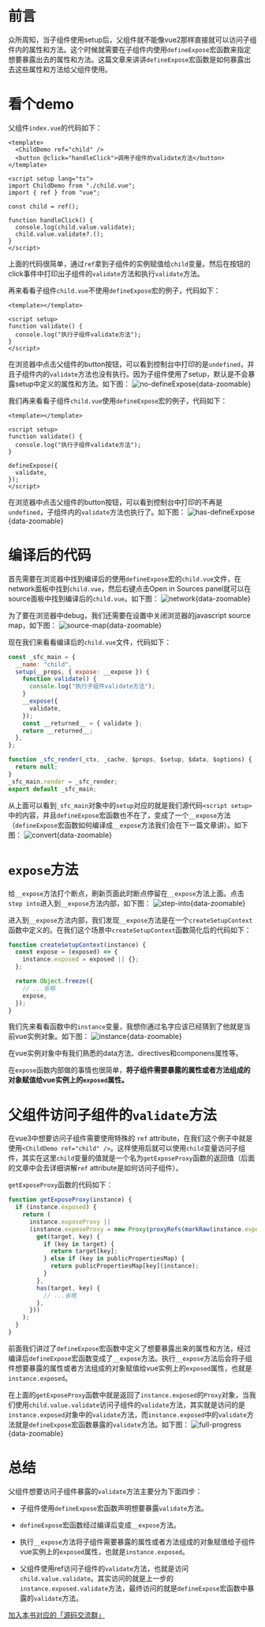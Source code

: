 # 前言
众所周知，当子组件使用setup后，父组件就不能像vue2那样直接就可以访问子组件内的属性和方法。这个时候就需要在子组件内使用`defineExpose`宏函数来指定想要暴露出去的属性和方法。这篇文章来讲讲`defineExpose`宏函数是如何暴露出去这些属性和方法给父组件使用。

# 看个demo
父组件`index.vue`的代码如下：
```vue
<template>
  <ChildDemo ref="child" />
  <button @click="handleClick">调用子组件的validate方法</button>
</template>

<script setup lang="ts">
import ChildDemo from "./child.vue";
import { ref } from "vue";

const child = ref();

function handleClick() {
  console.log(child.value.validate);
  child.value.validate?.();
}
</script>
```
上面的代码很简单，通过`ref`拿到子组件的实例赋值给`child`变量。然后在按钮的click事件中打印出子组件的`validate`方法和执行`validate`方法。

再来看看子组件`child.vue`不使用`defineExpose`宏的例子，代码如下：
```vue
<template></template>

<script setup>
function validate() {
  console.log("执行子组件validate方法");
}
</script>
```
在浏览器中点击父组件的button按钮，可以看到控制台中打印的是`undefined`，并且子组件内的`validate`方法也没有执行。因为子组件使用了setup，默认是不会暴露setup中定义的属性和方法。如下图：
![no-defineExpose](/script/defineExpose/no-defineExpose.png){data-zoomable}


我们再来看看子组件`child.vue`使用`defineExpose`宏的例子，代码如下：
```vue
<template></template>

<script setup>
function validate() {
  console.log("执行子组件validate方法");
}

defineExpose({
  validate,
});
</script>
```
在浏览器中点击父组件的button按钮，可以看到控制台中打印的不再是`undefined`，子组件内的`validate`方法也执行了。如下图：
![has-defineExpose](/script/defineExpose/has-defineExpose.png){data-zoomable}

# 编译后的代码
首先需要在浏览器中找到编译后的使用`defineExpose`宏的`child.vue`文件，在network面板中找到`child.vue`，然后右键点击Open in Sources panel就可以在source面板中找到编译后的`child.vue`。如下图：
![network](/script/defineExpose/network.png){data-zoomable}


为了要在浏览器中debug，我们还需要在设置中关闭浏览器的javascript source map，如下图：
![source-map](/script/defineExpose/source-map.png){data-zoomable}


现在我们来看看编译后的`child.vue`文件，代码如下：
```js
const _sfc_main = {
  __name: "child",
  setup(__props, { expose: __expose }) {
    function validate() {
      console.log("执行子组件validate方法");
    }
    __expose({
      validate,
    });
    const __returned__ = { validate };
    return __returned__;
  },
};

function _sfc_render(_ctx, _cache, $props, $setup, $data, $options) {
  return null;
}
_sfc_main.render = _sfc_render;
export default _sfc_main;
```
从上面可以看到`_sfc_main`对象中的`setup`对应的就是我们源代码`<script setup>`中的内容，并且`defineExpose`宏函数也不在了，变成了一个`__expose`方法（`defineExpose`宏函数如何编译成`__expose`方法我们会在下一篇文章讲）。如下图：
![convert](/script/defineExpose/convert.png){data-zoomable}

# `expose`方法
给`__expose`方法打个断点，刷新页面此时断点停留在`__expose`方法上面。点击`step into`进入到`__expose`方法内部，如下图：
![step-into](/script/defineExpose/step-into.png){data-zoomable}


进入到`__expose`方法内部，我们发现`__expose`方法是在一个`createSetupContext`函数中定义的。在我们这个场景中`createSetupContext`函数简化后的代码如下：
```js
function createSetupContext(instance) {
  const expose = (exposed) => {
    instance.exposed = exposed || {};
  };

  return Object.freeze({
    // ...省略
    expose,
  });
}
```
我们先来看看函数中的`instance`变量，我想你通过名字应该已经猜到了他就是当前vue实例对象。如下图：
![instance](/script/defineExpose/instance.png){data-zoomable}

在vue实例对象中有我们熟悉的data方法、directives和componens属性等。

在`expose`函数内部做的事情也很简单，**将子组件需要暴露的属性或者方法组成的对象赋值给vue实例上的`exposed`属性。**
# 父组件访问子组件的`validate`方法
在vue3中想要访问子组件需要使用特殊的 `ref` attribute，在我们这个例子中就是使用`<ChildDemo ref="child" />`。这样使用后就可以使用`child`变量访问子组件，其实在这里`child`变量的值就是一个名为`getExposeProxy`函数的返回值（后面的文章中会去详细讲解`ref` attribute是如何访问子组件）。

`getExposeProxy`函数的代码如下：
```js
function getExposeProxy(instance) {
  if (instance.exposed) {
    return (
      instance.exposeProxy ||
      (instance.exposeProxy = new Proxy(proxyRefs(markRaw(instance.exposed)), {
        get(target, key) {
          if (key in target) {
            return target[key];
          } else if (key in publicPropertiesMap) {
            return publicPropertiesMap[key](instance);
          }
        },
        has(target, key) {
          // ...省略
        },
      }))
    );
  }
}
```
前面我们讲过了`defineExpose`宏函数中定义了想要暴露出来的属性和方法，经过编译后`defineExpose`宏函数变成了`__expose`方法。执行`__expose`方法后会将子组件想要暴露的属性或者方法组成的对象赋值给vue实例上的`exposed`属性，也就是`instance.exposed`。

在上面的`getExposeProxy`函数中就是返回了`instance.exposed`的`Proxy`对象，当我们使用`child.value.validate`访问子组件的`validate`方法，其实就是访问的是`instance.exposed`对象中的`validate`方法，而`instance.exposed`中的`validate`方法就是`defineExpose`宏函数暴露的`validate`方法。如下图：
![full-progress](/script/defineExpose/full-progress.png){data-zoomable}

# 总结
父组件想要访问子组件暴露的`validate`方法主要分为下面四步：

- 子组件使用`defineExpose`宏函数声明想要暴露`validate`方法。

- `defineExpose`宏函数经过编译后变成`__expose`方法。

- 执行`__expose`方法将子组件需要暴露的属性或者方法组成的对象赋值给子组件vue实例上的`exposed`属性，也就是`instance.exposed`。

- 父组件使用ref访问子组件的`validate`方法，也就是访问`child.value.validate`。其实访问的就是上一步的`instance.exposed.validate`方法，最终访问的就是`defineExpose`宏函数中暴露的`validate`方法。


[加入本书对应的「源码交流群」](/guide/contact)